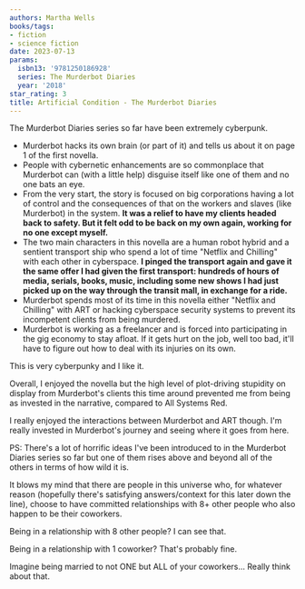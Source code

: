 ```yaml
---
authors: Martha Wells
books/tags:
- fiction
- science fiction
date: 2023-07-13
params:
  isbn13: '9781250186928'
  series: The Murderbot Diaries
  year: '2018'
star_rating: 3
title: Artificial Condition - The Murderbot Diaries
---
```


The Murderbot Diaries series so far have been extremely cyberpunk.

<!--more-->

- Murderbot hacks its own brain (or part of it) and tells us about it on page 1
  of the first novella.
- People with cybernetic enhancements are so commonplace that Murderbot can
  (with a little help) disguise itself like one of them and no one bats an eye.
- From the very start, the story is focused on big corporations having a lot of
  control and the consequences of that on the workers and slaves (like
  Murderbot) in the system. **It was a relief to have my clients headed back to
  safety. But it felt odd to be back on my own again, working for no one except
  myself.**
- The two main characters in this novella are a human robot hybrid and a
  sentient transport ship who spend a lot of time "Netflix and Chilling" with
  each other in cyberspace. **I pinged the transport again and gave it the same
  offer I had given the first transport: hundreds of hours of media, serials,
  books, music, including some new shows I had just picked up on the way through
  the transit mall, in exchange for a ride.**
- Murderbot spends most of its time in this novella either "Netflix and
  Chilling" with ART or hacking cyberspace security systems to prevent its
  incompetent clients from being murdered.
- Murderbot is working as a freelancer and is forced into participating in the
  gig economy to stay afloat. If it gets hurt on the job, well too bad, it'll
  have to figure out how to deal with its injuries on its own.

This is very cyberpunky and I like it.

Overall, I enjoyed the novella but the high level of plot-driving stupidity on
display from Murderbot's clients this time around prevented me from being as
invested in the narrative, compared to All Systems Red.

I really enjoyed the interactions between Murderbot and ART though. I'm really
invested in Murderbot's journey and seeing where it goes from here.

PS: There's a lot of horrific ideas I've been introduced to in the Murderbot
Diaries series so far but one of them rises above and beyond all of the others
in terms of how wild it is.

It blows my mind that there are people in this universe who, for whatever reason
(hopefully there's satisfying answers/context for this later down the line),
choose to have committed relationships with 8+ other people who also happen to
be their coworkers.

Being in a relationship with 8 other people? I can see that.

Being in a relationship with 1 coworker? That's probably fine.

Imagine being married to not ONE but ALL of your coworkers... Really think about
that.